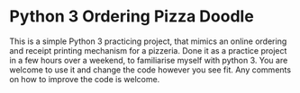# Python 3 Ordering Pizza Doodle
This is a simple Python 3 practicing project, that mimics an online ordering and receipt printing mechanism for a pizzeria.  Done it as a practice project in a few hours over a weekend, to familiarise myself with python 3.  You are welcome to use it and change the code however you see fit. 
Any comments on how to improve the code is welcome.
